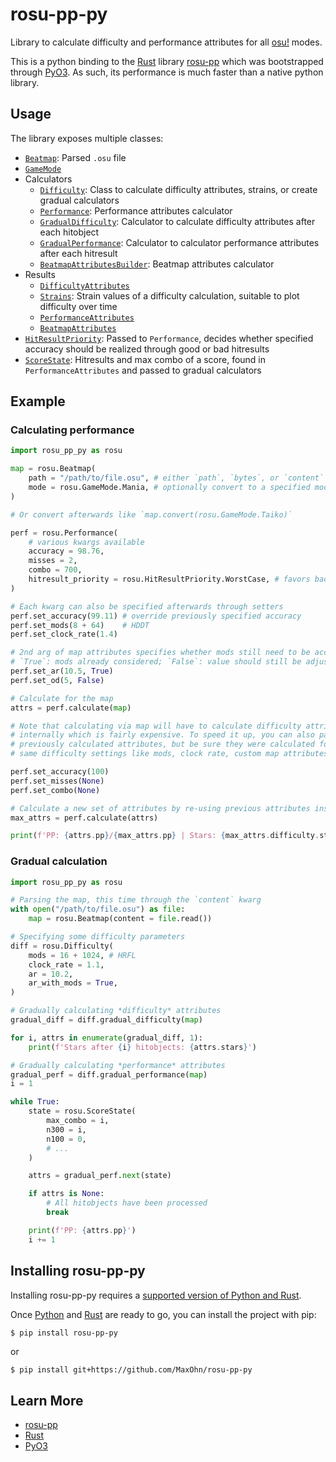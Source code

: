 # rosu-pp-py

Library to calculate difficulty and performance attributes for all [osu!] modes.

This is a python binding to the [Rust] library [rosu-pp] which was bootstrapped through [PyO3].
As such, its performance is much faster than a native python library.

## Usage

The library exposes multiple classes:
- [`Beatmap`](https://github.com/MaxOhn/rosu-pp-py/blob/a34cc3a1c239da3174986e78c849f5c2a23a8746/rosu_pp_py.pyi#L23-L105): Parsed `.osu` file
- [`GameMode`](https://github.com/MaxOhn/rosu-pp-py/blob/a34cc3a1c239da3174986e78c849f5c2a23a8746/rosu_pp_py.pyi#L5-L13)
- Calculators
  - [`Difficulty`](https://github.com/MaxOhn/rosu-pp-py/blob/a34cc3a1c239da3174986e78c849f5c2a23a8746/rosu_pp_py.pyi#L107-L255): Class to calculate difficulty attributes, strains, or create gradual calculators
  - [`Performance`](https://github.com/MaxOhn/rosu-pp-py/blob/a34cc3a1c239da3174986e78c849f5c2a23a8746/rosu_pp_py.pyi#L257-L443): Performance attributes calculator
  - [`GradualDifficulty`](https://github.com/MaxOhn/rosu-pp-py/blob/a34cc3a1c239da3174986e78c849f5c2a23a8746/rosu_pp_py.pyi#L445-L469): Calculator to calculate difficulty attributes after each hitobject
  - [`GradualPerformance`](https://github.com/MaxOhn/rosu-pp-py/blob/a34cc3a1c239da3174986e78c849f5c2a23a8746/rosu_pp_py.pyi#L471-L497): Calculator to calculator performance attributes after each hitresult
  - [`BeatmapAttributesBuilder`](https://github.com/MaxOhn/rosu-pp-py/blob/a34cc3a1c239da3174986e78c849f5c2a23a8746/rosu_pp_py.pyi#L499-L621): Beatmap attributes calculator
- Results
  - [`DifficultyAttributes`](https://github.com/MaxOhn/rosu-pp-py/blob/a34cc3a1c239da3174986e78c849f5c2a23a8746/rosu_pp_py.pyi#L670-L857)
  - [`Strains`](https://github.com/MaxOhn/rosu-pp-py/blob/a34cc3a1c239da3174986e78c849f5c2a23a8746/rosu_pp_py.pyi#L932-L1002): Strain values of a difficulty calculation, suitable to plot difficulty over time
  - [`PerformanceAttributes`](https://github.com/MaxOhn/rosu-pp-py/blob/a34cc3a1c239da3174986e78c849f5c2a23a8746/rosu_pp_py.pyi#L859-L930)
  - [`BeatmapAttributes`](https://github.com/MaxOhn/rosu-pp-py/blob/a34cc3a1c239da3174986e78c849f5c2a23a8746/rosu_pp_py.pyi#L1004-L1034)
- [`HitResultPriority`](https://github.com/MaxOhn/rosu-pp-py/blob/a34cc3a1c239da3174986e78c849f5c2a23a8746/rosu_pp_py.pyi#L15-L21): Passed to `Performance`, decides whether specified accuracy should be realized through good or bad hitresults
- [`ScoreState`](https://github.com/MaxOhn/rosu-pp-py/blob/a34cc3a1c239da3174986e78c849f5c2a23a8746/rosu_pp_py.pyi#L623-L668): Hitresults and max combo of a score, found in `PerformanceAttributes` and passed to gradual calculators

## Example

### Calculating performance

```py
import rosu_pp_py as rosu

map = rosu.Beatmap(
    path = "/path/to/file.osu", # either `path`, `bytes`, or `content` must be specified
    mode = rosu.GameMode.Mania, # optionally convert to a specified mode
)

# Or convert afterwards like `map.convert(rosu.GameMode.Taiko)`

perf = rosu.Performance(
    # various kwargs available
    accuracy = 98.76,
    misses = 2,
    combo = 700,
    hitresult_priority = rosu.HitResultPriority.WorstCase, # favors bad hitresults
)

# Each kwarg can also be specified afterwards through setters
perf.set_accuracy(99.11) # override previously specified accuracy
perf.set_mods(8 + 64)    # HDDT
perf.set_clock_rate(1.4)

# 2nd arg of map attributes specifies whether mods still need to be accounted for
# `True`: mods already considered; `False`: value should still be adjusted
perf.set_ar(10.5, True)
perf.set_od(5, False)

# Calculate for the map
attrs = perf.calculate(map)

# Note that calculating via map will have to calculate difficulty attributes
# internally which is fairly expensive. To speed it up, you can also pass in
# previously calculated attributes, but be sure they were calculated for the
# same difficulty settings like mods, clock rate, custom map attributes, ...

perf.set_accuracy(100)
perf.set_misses(None)
perf.set_combo(None)

# Calculate a new set of attributes by re-using previous attributes instead of the map
max_attrs = perf.calculate(attrs)

print(f'PP: {attrs.pp}/{max_attrs.pp} | Stars: {max_attrs.difficulty.stars}')
```

### Gradual calculation

```py
import rosu_pp_py as rosu

# Parsing the map, this time through the `content` kwarg
with open("/path/to/file.osu") as file:
    map = rosu.Beatmap(content = file.read())

# Specifying some difficulty parameters
diff = rosu.Difficulty(
    mods = 16 + 1024, # HRFL
    clock_rate = 1.1,
    ar = 10.2,
    ar_with_mods = True,
)

# Gradually calculating *difficulty* attributes
gradual_diff = diff.gradual_difficulty(map)

for i, attrs in enumerate(gradual_diff, 1):
    print(f'Stars after {i} hitobjects: {attrs.stars}')

# Gradually calculating *performance* attributes
gradual_perf = diff.gradual_performance(map)
i = 1

while True:
    state = rosu.ScoreState(
        max_combo = i,
        n300 = i,
        n100 = 0,
        # ...
    )

    attrs = gradual_perf.next(state)

    if attrs is None:
        # All hitobjects have been processed
        break

    print(f'PP: {attrs.pp}')
    i += 1
```

## Installing rosu-pp-py

Installing rosu-pp-py requires a [supported version of Python and Rust](https://github.com/PyO3/PyO3#usage).

Once [Python] and [Rust](https://www.rust-lang.org/learn/get-started) are ready to go, you can install the project with pip:

```sh
$ pip install rosu-pp-py
```

or

```
$ pip install git+https://github.com/MaxOhn/rosu-pp-py
```

## Learn More
- [rosu-pp]
- [Rust]
- [PyO3]

[osu!]: https://osu.ppy.sh/home
[Rust]: https://www.rust-lang.org
[rosu-pp]: https://github.com/MaxOhn/rosu-pp
[PyO3]: https://github.com/PyO3/pyo3
[Python]: https://www.python.org/downloads/